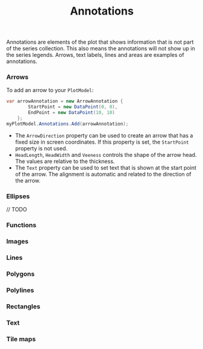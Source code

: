 ﻿---
layout: page
title: Annotations
---

Annotations are elements of the plot that shows information that is not part of the series collection. This also means the annotations will not show up in the series legends. Arrows, text labels, lines and areas are examples of annotations.

### Arrows

To add an arrow to your `PlotModel`:

``` csharp
var arrowAnnotation = new ArrowAnnotation { 
        StartPoint = new DataPoint(0, 0), 
        EndPoint = new DataPoint(10, 10) 
    };
myPlotModel.Annotations.Add(arrowAnnotation);
```

- The `ArrowDirection` property can be used to create an arrow that has a fixed size in screen coordinates. If this property is set, the `StartPoint` property is not used.
- `HeadLength`, `HeadWidth` and `Veeness` controls the shape of the arrow head. The values are relative to the thickness.
- The `Text` property can be used to set text that is shown at the start point of the arrow. The alignment is automatic and related to the direction of the arrow.

### Ellipses

// TODO

### Functions

### Images

### Lines

### Polygons

### Polylines

### Rectangles

### Text

### Tile maps